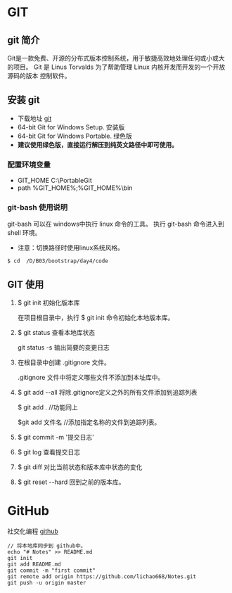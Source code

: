 
# GIT

## git 简介
Git是一款免费、开源的分布式版本控制系统，用于敏捷高效地处理任何或小或大的项目。
Git 是 Linus Torvalds 为了帮助管理 Linux 内核开发而开发的一个开放源码的版本
控制软件。

## 安装 git

- 下载地址 [git](https://git-scm.com/downloads)
- 64-bit Git for Windows Setup. 安装版
- 64-bit Git for Windows Portable. 绿色版
- **建议使用绿色版，直接运行解压到纯英文路径中即可使用。**

### 配置环境变量
- GIT_HOME C:\PortableGit
- path %GIT_HOME%;%GIT_HOME%\bin

### git-bash 使用说明 
git-bash 可以在 windows中执行 linux 命令的工具。 
执行 git-bash 命令进入到 shell 环境。
-  注意：切换路径时使用linux系统风格。 
``` shell
$ cd  /D/B03/bootstrap/day4/code
```

## GIT 使用
1. $ git init 初始化版本库

    在项目根目录中，执行 $ git init 命令初始化本地版本库。

2. $ git status 查看本地库状态

    git status -s  输出简要的变更日志

3. 在根目录中创建 .gitignore 文件。

   .gitignore 文件中将定义哪些文件不添加到本址库中。 

4. $ git add --all 将除.gitignore定义之外的所有文件添加到追踪列表

    $ git add . //功能同上
    
    $git add 文件名  //添加指定名称的文件到追踪列表。

5. $ git commit -m '提交日志'

6. $ git log  查看提交日志

7. $ git diff 对比当前状态和版本库中状态的变化

8. $ git reset --hard  回到之前的版本库。



# GitHub
社交化编程
[github](https://github.com/)

``` shell
// 将本地库同步到 github中。
echo "# Notes" >> README.md
git init
git add README.md
git commit -m "first commit"
git remote add origin https://github.com/lichao668/Notes.git
git push -u origin master
```












